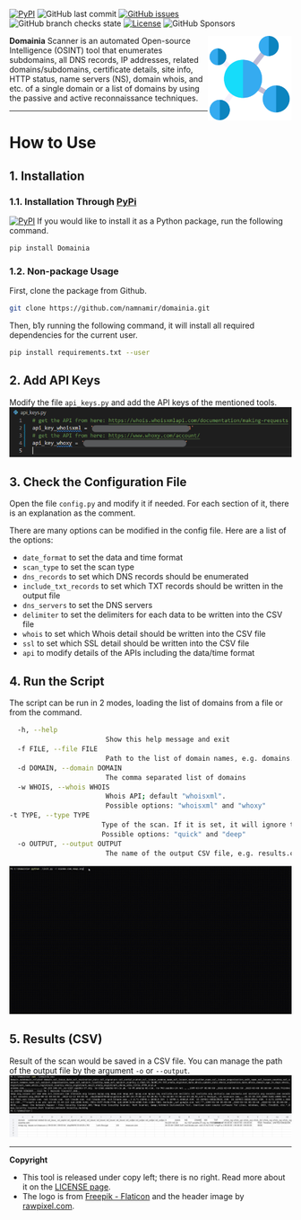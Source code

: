 [![PyPI](https://img.shields.io/pypi/v/domainia?style=flat-square)](https://pypi.org/project/Domainia/) ![GitHub last commit](https://img.shields.io/github/last-commit/namnamir/domainia?style=flat-square) [![GitHub issues](https://img.shields.io/github/issues-raw/namnamir/domainia?style=flat-square)](https://github.com/namnamir/domainia/issues) ![GitHub branch checks state](https://img.shields.io/github/checks-status/namnamir/domainia/main?style=flat-square) [![License](https://img.shields.io/github/license/namnamir/domainia?style=flat-square)](LICENSE) ![GitHub Sponsors](https://img.shields.io/github/sponsors/namnamir?style=flat-square)

<img src="img/logo.png" width="150px" align="right">

**Domainia** Scanner is an automated Open-source Intelligence (OSINT) tool that enumerates subdomains, all DNS records, IP addresses, related domains/subdomains, certificate details, site info, HTTP status, name servers (NS), domain whois, and etc. of a single domain or a list of domains by using the passive and active reconnaissance techniques.

---
# How to Use

## 1. Installation
### 1.1. Installation Through [PyPi](https://pypi.org/project/Domainia/)
[![PyPI](https://img.shields.io/pypi/v/domainia?style=flat-square)](https://pypi.org/project/Domainia/)
If you would like to install it as a Python package, run the following command.
```bash
pip install Domainia
```
### 1.2. Non-package Usage
First, clone the package from Github.
```bash
git clone https://github.com/namnamir/domainia.git
```
Then, b1y running the following command, it will install all required dependencies for the current user.
```Bash
pip install requirements.txt --user
```

## 2. Add API Keys
Modify the file `api_keys.py` and add the API keys of the mentioned tools.
![Define APIs](https://raw.githubusercontent.com/namnamir/domainia/main/img/api.png)

## 3. Check the Configuration File
Open the file `config.py` and modify it if needed. For each section of it, there is an explanation as the comment.

There are many options can be modified in the config file. Here are a list of the options:
- `date_format` to set the data and time format
- `scan_type` to set the scan type
- `dns_records` to set which DNS records should be enumerated
- `include_txt_records` to set which TXT records should be written in the output file
- `dns_servers` to set the DNS servers
- `delimiter` to set the delimiters for each data to be written into the CSV file
- `whois` to set which Whois detail should be written into the CSV file
- `ssl` to set which SSL detail should be written into the CSV file
- `api` to modify details of the APIs including the data/time format

## 4. Run the Script
The script can be run in 2 modes, loading the list of domains from a file or from the command.
```bash
  -h, --help
                        Show this help message and exit
  -f FILE, --file FILE  
                        Path to the list of domain names, e.g. domains.txt
  -d DOMAIN, --domain DOMAIN
                        The comma separated list of domains
  -w WHOIS, --whois WHOIS
                        Whois API; default "whoisxml".
                        Possible options: "whoisxml" and "whoxy"
-t TYPE, --type TYPE  
                       Type of the scan. If it is set, it will ignore the config file value for the scan type.
                       Possible options: "quick" and "deep"
  -o OUTPUT, --output OUTPUT
                        The name of the output CSV file, e.g. results.csv
```
![Run Domainia Scanner](https://raw.githubusercontent.com/namnamir/domainia/main/img/scan.gif)

## 5. Results (CSV)
Result of the scan would be saved in a CSV file. You can manage the path of the output file by the argument `-o` or `--output`.
![Results in CSV](https://raw.githubusercontent.com/namnamir/domainia/main/img/result.png)
![Results in CSV](https://raw.githubusercontent.com/namnamir/domainia/main/img/result2.png)

---
**Copyright**
- This tool is released under copy left; there is no right. Read more about it on the [LICENSE page](LICENSE).
- The logo is from [Freepik - Flaticon](https://www.flaticon.com/free-icons/connector) and the header image by [rawpixel.com](https://www.freepik.com/free-photo/man-using-digital-tablet-psd-mockup-smart-technology_16251062.htm?query=network&collectionId=3239128&&position=22&from_view=collections).
